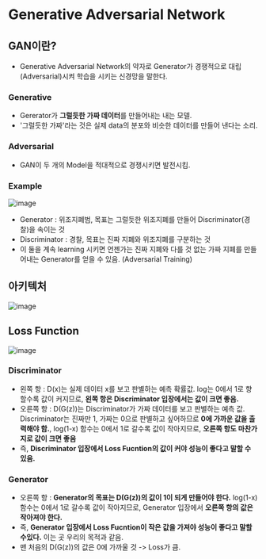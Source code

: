 # Generative Adversarial Network  

## GAN이란?  
- Generative Adversarial Network의 약자로 Generator가 경쟁적으로 대립 (Adversarial)시켜 학습을 시키는 신경망을 말한다.  

### Generative  
- Gererator가 **그럴듯한 가짜 데이터**를 만들어내는 내는 모델.  
- '그럴듯한 가짜'라는 것은 실제 data의 분포와 비슷한 데이터를 만들어 낸다는 소리.  

### Adversarial  
- GAN이 두 개의 Model을 적대적으로 경쟁시키면 발전시킴.  

### Example   

![image](https://user-images.githubusercontent.com/32921115/104803734-88a46f00-5814-11eb-9e61-efbd1100e176.png)

- Generator : 위조지폐범, 목표는 그럴듯한 위조지폐를 만들어 Discriminator(경찰)을 속이는 것  
- Discriminator : 경찰, 목표는 진짜 지폐와 위조지폐를 구분하는 것  
- 이 둘을 계속 learning 시키면 언젠가는 진짜 지폐와 다를 것 없는 가짜 지폐를 만들어내는 Generator를 얻을 수 있음. (Adversarial Training)  

## 아키텍처  

![image](https://user-images.githubusercontent.com/32921115/104805680-39127300-5815-11eb-90b6-ddb1310943e5.png)

## Loss Function  

![image](https://user-images.githubusercontent.com/32921115/104805727-91497500-5815-11eb-947f-69a20e9f23f0.png)

### Discriminator
- 왼쪽 항 : D(x)는 실제 데이터 x를 보고 판별하는 예측 확률값. log는 0에서 1로 향할수록 값이 커지므로, **왼쪽 항은 Discriminator 입장에서는 값이 크면 좋음.**  
- 오른쪽 항 : D(G(z))는 Discriminator가 가짜 데이터를 보고 판별하는 예측 값. Discriminator는 진짜만 1, 가짜는 0으로 판별하고 싶어하므로 **0에 가까운 값을 출력해야 함.**, log(1-x) 함수는 0에서 1로 갈수록 값이 작아지므로, **오른쪽 항도 마찬가지로 값이 크면 좋음**  
- 즉, **Discriminator 입장에서 Loss Fucntion의 값이 커야 성능이 좋다고 말할 수 있음.**

### Generator  
- 오른쪽 항 : **Generator의 목표는 D(G(z))의 값이 1이 되게 만들어야 한다.** log(1-x) 함수는 0에서 1로 갈수록 값이 작아지므로, Generator 입장에서 **오른쪽 항의 값은 작아져야 한다.**  
- 즉, **Generator 입장에서 Loss Fucntion이 작은 값을 가져야 성능이 좋다고 말할 수있다.** 이는 곳 우리의 목적과 같음.  
- 맨 처음의 D(G(z))의 값은 0에 가까울 것 -> Loss가 큼.  
